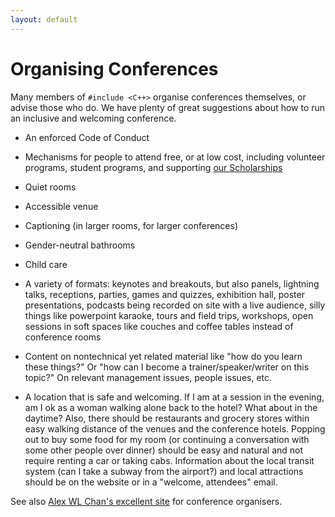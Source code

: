 ```yaml
---
layout: default
---
```


# Organising Conferences

Many members of `#include <C++>` organise conferences themselves, or advise those who do. We have plenty of great suggestions about how to run an inclusive and welcoming conference.

* An enforced Code of Conduct
* Mechanisms for people to attend free, or at low cost, including volunteer programs, student programs, and supporting [our Scholarships](/scholarships)
* Quiet rooms
* Accessible venue
* Captioning (in larger rooms, for larger conferences)
* Gender-neutral bathrooms
* Child care

* A variety of formats: keynotes and breakouts, but also panels, lightning talks, receptions, parties, games and quizzes, exhibition hall, poster presentations, podcasts being recorded on site with a live audience, silly things like powerpoint karaoke, tours and field trips, workshops, open sessions in soft spaces like couches and coffee tables instead of conference rooms
* Content on nontechnical yet related material like "how do you learn these things?" Or "how can I become a trainer/speaker/writer on this topic?" On relevant management issues, people issues, etc.
* A location that is safe and welcoming. If I am at a session in the evening, am I ok as a woman walking alone back to the hotel? What about in the daytime? Also, there should be restaurants and grocery stores within easy walking distance of the venues and the conference hotels. Popping out to buy some food for my room (or continuing a conversation with some other people over dinner) should be easy and natural and not require renting a car or taking cabs. Information about the local transit system (can I take a subway from the airport?) and local attractions should be on the website or in a "welcome, attendees" email. 

See also [Alex WL Chan's excellent site](https://alexwlchan.net/ideas-for-inclusive-events/short-version/) for conference organisers.

